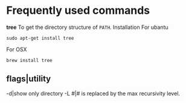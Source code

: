# Frequently used commands

**tree**
To get the directory structure of `PATH`.
Installation
For ubantu
```shell
sudo apt-get install tree
```
For OSX
```shell
brew install tree
```
flags|utility
-------------
-d|show only directory
-L #|# is replaced by the max recursivity level.
